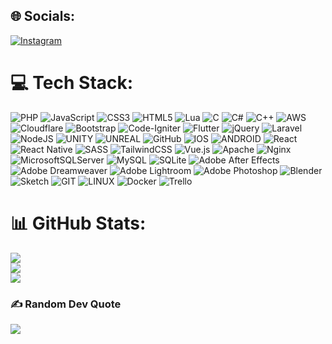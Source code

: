 
## 🌐 Socials:
[![Instagram](https://img.shields.io/badge/Instagram-%23E4405F.svg?logo=Instagram&logoColor=white)](https://instagram.com/code.lumos) 

# 💻 Tech Stack:
![PHP](https://img.shields.io/badge/php-%23777BB4.svg?style=flat&logo=php&logoColor=white) ![JavaScript](https://img.shields.io/badge/javascript-%23323330.svg?style=flat&logo=javascript&logoColor=%23F7DF1E) ![CSS3](https://img.shields.io/badge/css3-%231572B6.svg?style=flat&logo=css3&logoColor=white) ![HTML5](https://img.shields.io/badge/html5-%23E34F26.svg?style=flat&logo=html5&logoColor=white) ![Lua](https://img.shields.io/badge/lua-%232C2D72.svg?style=flat&logo=lua&logoColor=white) ![C](https://img.shields.io/badge/c-%2300599C.svg?style=flat&logo=c&logoColor=white) ![C#](https://img.shields.io/badge/c%23-%23239120.svg?style=flat&logo=c-sharp&logoColor=white) ![C++](https://img.shields.io/badge/c++-%2300599C.svg?style=flat&logo=c%2B%2B&logoColor=white) ![AWS](https://img.shields.io/badge/AWS-%23FF9900.svg?style=flat&logo=amazon-aws&logoColor=white) ![Cloudflare](https://img.shields.io/badge/Cloudflare-F38020?style=flat&logo=Cloudflare&logoColor=white) ![Bootstrap](https://img.shields.io/badge/bootstrap-%23563D7C.svg?style=flat&logo=bootstrap&logoColor=white) ![Code-Igniter](https://img.shields.io/badge/CodeIgniter-%23EF4223.svg?style=flat&logo=codeIgniter&logoColor=white) ![Flutter](https://img.shields.io/badge/Flutter-%2302569B.svg?style=flat&logo=Flutter&logoColor=white) ![jQuery](https://img.shields.io/badge/jquery-%230769AD.svg?style=flat&logo=jquery&logoColor=white) ![Laravel](https://img.shields.io/badge/laravel-%23FF2D20.svg?style=flat&logo=laravel&logoColor=white) ![NodeJS](https://img.shields.io/badge/node.js-6DA55F?style=flat&logo=node.js&logoColor=white) ![UNITY](https://img.shields.io/badge/Unity-%2320232a.svg?style=flat&logo=unity&logoColor=white) ![UNREAL](https://img.shields.io/badge/unreal-%2320232a.svg?style=flat&logo=unreal-engine&logoColor=white) ![GitHub](https://img.shields.io/badge/GitHub-%23121011.svg?style=flat&logo=github&logoColor=white) ![IOS](https://img.shields.io/badge/IOS-%2320232a.svg?style=flat&logo=apple&logoColor=white) ![ANDROID](https://img.shields.io/badge/android-%2320232a.svg?style=flat&logo=android&logoColor=%a4c639) ![React](https://img.shields.io/badge/react-%2320232a.svg?style=flat&logo=react&logoColor=%2361DAFB) ![React Native](https://img.shields.io/badge/react_native-%2320232a.svg?style=flat&logo=react&logoColor=%2361DAFB) ![SASS](https://img.shields.io/badge/SASS-hotpink.svg?style=flat&logo=SASS&logoColor=white) ![TailwindCSS](https://img.shields.io/badge/tailwindcss-%2338B2AC.svg?style=flat&logo=tailwind-css&logoColor=white) ![Vue.js](https://img.shields.io/badge/vuejs-%2335495e.svg?style=flat&logo=vuedotjs&logoColor=%234FC08D) ![Apache](https://img.shields.io/badge/apache-%23D42029.svg?style=flat&logo=apache&logoColor=white) ![Nginx](https://img.shields.io/badge/nginx-%23009639.svg?style=flat&logo=nginx&logoColor=white) ![MicrosoftSQLServer](https://img.shields.io/badge/Microsoft%20SQL%20Sever-CC2927?style=flat&logo=microsoft%20sql%20server&logoColor=white) ![MySQL](https://img.shields.io/badge/mysql-%2300f.svg?style=flat&logo=mysql&logoColor=white) ![SQLite](https://img.shields.io/badge/sqlite-%2307405e.svg?style=flat&logo=sqlite&logoColor=white) ![Adobe After Effects](https://img.shields.io/badge/Adobe%20After%20Effects-9999FF.svg?style=flat&logo=Adobe%20After%20Effects&logoColor=white) ![Adobe Dreamweaver](https://img.shields.io/badge/Adobe%20Dreamweaver-FF61F6.svg?style=flat&logo=Adobe%20Dreamweaver&logoColor=white) ![Adobe Lightroom](https://img.shields.io/badge/Adobe%20Lightroom-31A8FF.svg?style=flat&logo=Adobe%20Lightroom&logoColor=white) ![Adobe Photoshop](https://img.shields.io/badge/adobephotoshop-%2331A8FF.svg?style=flat&logo=adobephotoshop&logoColor=white) ![Blender](https://img.shields.io/badge/blender-%23F5792A.svg?style=flat&logo=blender&logoColor=white) ![Sketch](https://img.shields.io/badge/Sketch-FFB387?style=flat&logo=sketch&logoColor=black) ![GIT](https://img.shields.io/badge/Git-fc6d26?style=flat&logo=git&logoColor=white) ![LINUX](https://img.shields.io/badge/Linux-FCC624?style=flat&logo=linux&logoColor=black) ![Docker](https://img.shields.io/badge/docker-%230db7ed.svg?style=flat&logo=docker&logoColor=white) ![Trello](https://img.shields.io/badge/Trello-%23026AA7.svg?style=flat&logo=Trello&logoColor=white)
# 📊 GitHub Stats:
![](https://github-readme-stats.vercel.app/api?username=code-lumos&theme=default&hide_border=false&include_all_commits=true&count_private=false)<br/>
![](https://github-readme-streak-stats.herokuapp.com/?user=code-lumos&theme=default&hide_border=false)<br/>
![](https://github-readme-stats.vercel.app/api/top-langs/?username=code-lumos&theme=default&hide_border=false&include_all_commits=true&count_private=false&layout=compact)

### ✍️ Random Dev Quote
![](https://quotes-github-readme.vercel.app/api?type=horizontal&theme=light)

<!-- Proudly created with GPRM ( https://gprm.itsvg.in ) -->
